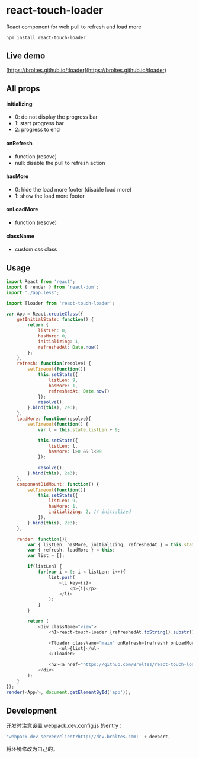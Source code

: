 # react-touch-loader
React component for web pull to refresh and load more

`npm install react-touch-loader`

## Live demo
[https://broltes.github.io/tloader](https://broltes.github.io/tloader)
## All props

#### initializing
- 0: do not display the progress bar
- 1: start progress bar
- 2: progress to end

#### onRefresh
- function (resove)
- null: disable the pull to refresh action

#### hasMore
- 0: hide the load more footer (disable load more)
- 1: show the load more footer

#### onLoadMore
- function (resove)

#### className
- custom css class


## Usage
```js
import React from 'react';
import { render } from 'react-dom';
import './app.less';

import Tloader from 'react-touch-loader';

var App = React.createClass({
    getInitialState: function() {
        return {
            listLen: 0,
            hasMore: 0,
            initializing: 1,
            refreshedAt: Date.now()
        };
    },
    refresh: function(resolve) {
        setTimeout(function(){
            this.setState({
                listLen: 9,
                hasMore: 1,
                refreshedAt: Date.now()
            });
            resolve();
        }.bind(this), 2e3);
    },
    loadMore: function(resolve){
        setTimeout(function() {
            var l = this.state.listLen + 9;

            this.setState({
                listLen: l,
                hasMore: l>0 && l<99
            });

            resolve();
        }.bind(this), 2e3);
    },
    componentDidMount: function() {
        setTimeout(function(){
            this.setState({
                listLen: 9,
                hasMore: 1,
                initializing: 2, // initialized
            });
        }.bind(this), 2e3);
    },

    render: function(){
        var { listLen, hasMore, initializing, refreshedAt } = this.state;
        var { refresh, loadMore } = this;
        var list = [];

        if(listLen) {
            for(var i = 0; i < listLen; i++){
                list.push(
                    <li key={i}>
                        <p>{i}</p>
                    </li>
                );
            }
        }

        return (
            <div className="view">
                <h1>react-touch-loader {refreshedAt.toString().substr(7)}</h1>

                <Tloader className="main" onRefresh={refresh} onLoadMore={loadMore} hasMore={hasMore} initializing={initializing}>
                    <ul>{list}</ul>
                </Tloader>

                <h2><a href="https://github.com/Broltes/react-touch-loader">view source</a></h2>
            </div>
        );
    }
});
render(<App/>, document.getElementById('app'));
```

## Development
开发时注意设置 webpack.dev.config.js 的entry：
```js
'webpack-dev-server/client?http://dev.broltes.com:' + devport,
```
将环境修改为自己的。
